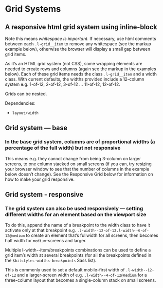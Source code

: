 # Grid Systems

## A responsive html grid system using inline-block

Note this means *whitespace is important*. If necessary, use html comments between each `.l-grid__item` to remove any whitespace (see the markup example below), otherwise the browser will display a small gap between grid items.

As it’s an HTML grid system (not CSS), some wrapping elements are needed to create rows and columns (again see the markup in the examples below). Each of these grid items needs the class `.l-grid__item` and a width class. With current defaults, the widths provided include a 12-column system e.g. 1-of-12, 2-of-12, 3-of-12 … 11-of-12, 12-of-12.

Grids can be nested.

Dependencies:
- `layout/width`

## Grid system — base

### In the base grid system, columns are of proportional widths (a percentage of the full width) but not responsive

This means e.g. they cannot change from being 3-column on larger screens, to one column stacked on small screens (if you can, try resizing your browser window to see that the number of columns in the example below doesn’t change). See the Responsive Grid below for information on how to make your grid responsive.

## Grid system - responsive

### The grid system can also be used responsively — setting different widths for an element based on the viewport size

To do this, append the name of a breakpoint to the width class to have it activate only at that breakpoint e.g. `.l-width--12-of-12.l-width--6-of-12@medium` to create an element that’s fullwidth for all screens, then becomes half width for `medium`-screens and larger.

Multiple l-width--item/breakpoints combinations can be used to define a grid item’s width at several breakpoints (for all the breakpoints defined in the `$bitstyles-widths-breakpoints` Sass list).

This is commonly used to set a default mobile-first width of `.l-width--12-of-12` and a larger-screen width of e.g. `.l-width--4-of-12@medium` for a three-column layout that becomes a single-column stack on small screens.
